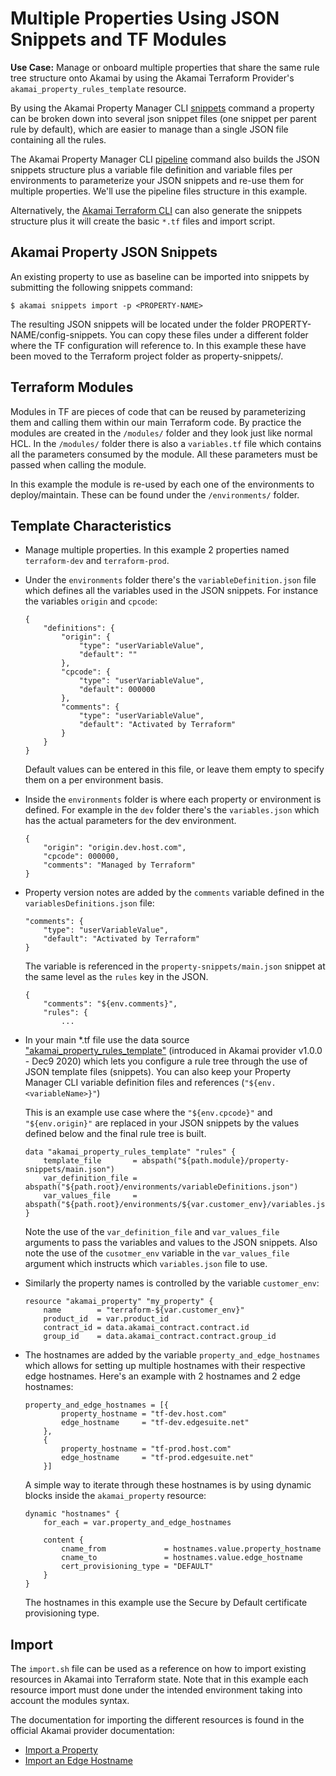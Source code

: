 # Multiple Properties Using JSON Snippets and TF Modules

**Use Case:** Manage or onboard multiple properties that share the same rule tree structure onto Akamai by using the Akamai Terraform Provider's `akamai_property_rules_template` resource.

By using the Akamai Property Manager CLI [snippets](https://github.com/akamai/cli-property-manager#property-management-with-snippets-workflow) command a property can be broken down into several json snippet files (one snippet per parent rule by default), which are easier to manage than a single JSON file containing all the rules.

The Akamai Property Manager CLI [pipeline](https://github.com/akamai/cli-property-manager#akamai-pipeline-workflow) command also builds the JSON snippets structure plus a variable file definition and variable files per environments to parameterize your JSON snippets and re-use them for multiple properties. We'll use the pipeline files structure in this example. 

Alternatively, the [Akamai Terraform CLI](https://github.com/akamai/cli-terraform) can also generate the snippets structure plus it will create the basic `*.tf` files and import script. 

## Akamai Property JSON Snippets
An existing property to use as baseline can be imported into snippets by submitting the following snippets command:

`$ akamai snippets import -p <PROPERTY-NAME>`

The resulting JSON snippets will be located under the folder PROPERTY-NAME/config-snippets. You can copy these files under a different folder where the TF configuration will reference to. In this example these have been moved to the Terraform project folder as property-snippets/.

## Terraform Modules
Modules in TF are pieces of code that can be reused by parameterizing them and calling them within our main Terraform code. By practice the modules are created in the `/modules/` folder and they look just like normal HCL.
In the `/modules/` folder there is also a `variables.tf` file which contains all the parameters consumed by the module. All these parameters must be passed when calling the module.

In this example the module is re-used by each one of the environments to deploy/maintain. These can be found under the `/environments/` folder.

## Template Characteristics
* Manage multiple properties. In this example 2 properties named `terraform-dev` and `terraform-prod`.
* Under the `environments` folder there's the `variableDefinition.json` file which defines all the variables used in the JSON snippets. For instance the variables `origin` and `cpcode`:
    ```
    {
        "definitions": {
            "origin": {
                "type": "userVariableValue",
                "default": ""
            },
            "cpcode": {
                "type": "userVariableValue",
                "default": 000000
            },
            "comments": {
                "type": "userVariableValue",
                "default": "Activated by Terraform"
            }
        }
    }
    ```
    Default values can be entered in this file, or leave them empty to specify them on a per environment basis.
* Inside the `environments` folder is where each property or environment is defined. For example in the `dev` folder there's the `variables.json` which has the actual parameters for the dev environment.
    ```
    {
        "origin": "origin.dev.host.com",
        "cpcode": 000000,
        "comments": "Managed by Terraform"
    }
    ```
* Property version notes are added by the `comments` variable defined in the `variablesDefinitions.json` file:
    ```
    "comments": {
        "type": "userVariableValue",
        "default": "Activated by Terraform"
    }
    ```
    The variable is referenced in the `property-snippets/main.json` snippet at the same level as the `rules` key in the JSON.

    ```
    {
        "comments": "${env.comments}",
        "rules": {
            ...
    ```
* In your main *.tf file use the data source ["akamai_property_rules_template"](https://registry.terraform.io/providers/akamai/akamai/latest/docs/data-sources/property_rules_template) (introduced in Akamai provider v1.0.0 - Dec9 2020) which lets you configure a rule tree through the use of JSON template files (snippets). You can also keep your Property Manager CLI variable definition files and references (`"${env.<variableName>}"`)

    This is an example use case where the `"${env.cpcode}"` and `"${env.origin}"` are replaced in your JSON snippets by the values defined below and the final rule tree is built.

    ```
    data "akamai_property_rules_template" "rules" {
        template_file       = abspath("${path.module}/property-snippets/main.json")
        var_definition_file = abspath("${path.root}/environments/variableDefinitions.json")
        var_values_file     = abspath("${path.root}/environments/${var.customer_env}/variables.json")
    }
    ```
    Note the use of the `var_definition_file` and `var_values_file` arguments to pass the variables and values to the JSON snippets. Also note the use of the `cusotmer_env` variable in the `var_values_file` argument which instructs which `variables.json` file to use.
* Similarly the property names is controlled by the variable `customer_env`: 
    ```
    resource "akamai_property" "my_property" {
        name        = "terraform-${var.customer_env}"
        product_id  = var.product_id
        contract_id = data.akamai_contract.contract.id
        group_id    = data.akamai_contract.contract.group_id
    ```

* The hostnames are added by the variable `property_and_edge_hostnames` which allows for setting up multiple hostnames with their respective edge hostnames. Here's an example with 2 hostnames and 2 edge hostnames:

    ```
    property_and_edge_hostnames = [{
            property_hostname = "tf-dev.host.com"
            edge_hostname     = "tf-dev.edgesuite.net"
        },
        {
            property_hostname = "tf-prod.host.com"
            edge_hostname     = "tf-prod.edgesuite.net"
        }]
    ```

    A simple way to iterate through these hostnames is by using dynamic blocks inside the `akamai_property` resource:

    ```
    dynamic "hostnames" {
        for_each = var.property_and_edge_hostnames

        content {
            cname_from             = hostnames.value.property_hostname
            cname_to               = hostnames.value.edge_hostname
            cert_provisioning_type = "DEFAULT"
        }
    }
    ```

    The hostnames in this example use the Secure by Default certificate provisioning type.

## Import
The `import.sh` file can be used as a reference on how to import existing resources in Akamai into Terraform state. Note that in this example each resource import must done under the intended environment taking into account the modules syntax.

The documentation for importing the different resources is found in the official Akamai provider documentation:

- [Import a Property](https://registry.terraform.io/providers/akamai/akamai/latest/docs/resources/property)
- [Import an Edge Hostname](https://registry.terraform.io/providers/akamai/akamai/latest/docs/resources/edge_hostname#import)